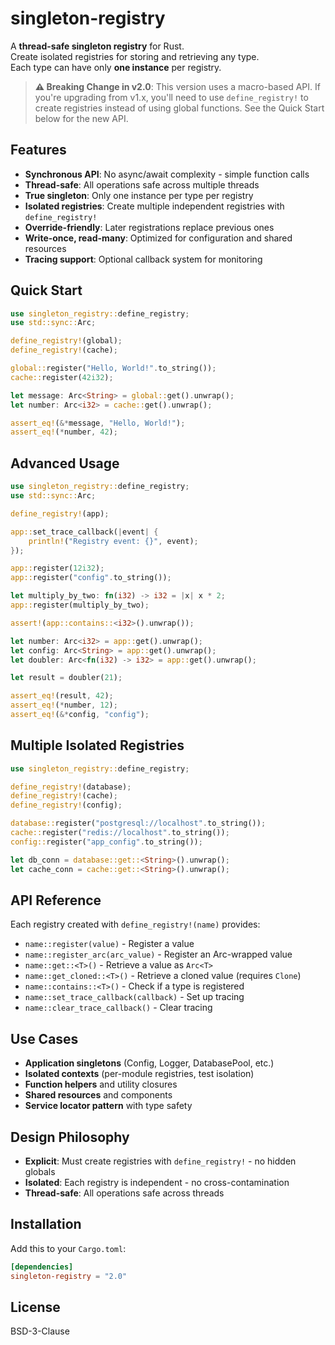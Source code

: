 # singleton-registry

A **thread-safe singleton registry** for Rust.  
Create isolated registries for storing and retrieving any type.  
Each type can have only **one instance** per registry.

> **⚠️ Breaking Change in v2.0**: This version uses a macro-based API. If you're upgrading from v1.x, you'll need to use `define_registry!` to create registries instead of using global functions. See the Quick Start below for the new API.

## Features

- **Synchronous API**: No async/await complexity - simple function calls
- **Thread-safe**: All operations safe across multiple threads
- **True singleton**: Only one instance per type per registry
- **Isolated registries**: Create multiple independent registries with `define_registry!`
- **Override-friendly**: Later registrations replace previous ones
- **Write-once, read-many**: Optimized for configuration and shared resources
- **Tracing support**: Optional callback system for monitoring

## Quick Start

```rust
use singleton_registry::define_registry;
use std::sync::Arc;

define_registry!(global);
define_registry!(cache);

global::register("Hello, World!".to_string());
cache::register(42i32);

let message: Arc<String> = global::get().unwrap();
let number: Arc<i32> = cache::get().unwrap();

assert_eq!(&*message, "Hello, World!");
assert_eq!(*number, 42);
```

## Advanced Usage

```rust
use singleton_registry::define_registry;
use std::sync::Arc;

define_registry!(app);

app::set_trace_callback(|event| {
    println!("Registry event: {}", event);
});

app::register(12i32);
app::register("config".to_string());

let multiply_by_two: fn(i32) -> i32 = |x| x * 2;
app::register(multiply_by_two);

assert!(app::contains::<i32>().unwrap());

let number: Arc<i32> = app::get().unwrap();
let config: Arc<String> = app::get().unwrap();
let doubler: Arc<fn(i32) -> i32> = app::get().unwrap();

let result = doubler(21);

assert_eq!(result, 42);
assert_eq!(*number, 12);
assert_eq!(&*config, "config");
```

## Multiple Isolated Registries

```rust
use singleton_registry::define_registry;

define_registry!(database);
define_registry!(cache);
define_registry!(config);

database::register("postgresql://localhost".to_string());
cache::register("redis://localhost".to_string());
config::register("app_config".to_string());

let db_conn = database::get::<String>().unwrap();
let cache_conn = cache::get::<String>().unwrap();
```

## API Reference

Each registry created with `define_registry!(name)` provides:

- `name::register(value)` - Register a value
- `name::register_arc(arc_value)` - Register an Arc-wrapped value
- `name::get::<T>()` - Retrieve a value as `Arc<T>`
- `name::get_cloned::<T>()` - Retrieve a cloned value (requires `Clone`)
- `name::contains::<T>()` - Check if a type is registered
- `name::set_trace_callback(callback)` - Set up tracing
- `name::clear_trace_callback()` - Clear tracing

## Use Cases

- **Application singletons** (Config, Logger, DatabasePool, etc.)
- **Isolated contexts** (per-module registries, test isolation)
- **Function helpers** and utility closures
- **Shared resources** and components
- **Service locator pattern** with type safety

## Design Philosophy

- **Explicit**: Must create registries with `define_registry!` - no hidden globals
- **Isolated**: Each registry is independent - no cross-contamination
- **Thread-safe**: All operations safe across threads

## Installation

Add this to your `Cargo.toml`:

```toml
[dependencies]
singleton-registry = "2.0"
```

## License

BSD-3-Clause
